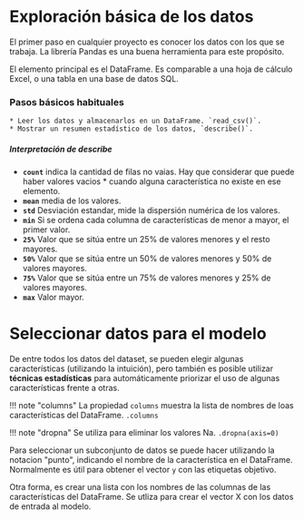 # Exploración básica de los datos

El primer paso en cualquier proyecto es conocer los datos con los que se trabaja. La librería Pandas es una buena herramienta para este propósito.

El elemento principal es el DataFrame. Es comparable a una hoja de cálculo Excel, o una tabla en una base de datos SQL.

### Pasos básicos habituales
    * Leer los datos y almacenarlos en un DataFrame. `read_csv()`.
    * Mostrar un resumen estadístico de los datos, `describe()`.

##### Interpretación de **describe**

- **`count`** indica la cantidad de filas no vaias. Hay que considerar que puede haber valores vacios * cuando alguna característica no existe en ese elemento.
- **`mean`** media de los valores.
- **`std`** Desviación estandar, mide la dispersión numérica de los valores.
- **`min`** Si se ordena cada columna de características de menor a mayor, el primer valor.
- **`25%`** Valor que se sitúa entre un 25% de valores menores y el resto mayores.
- **`50%`** Valor que se sitúa entre un 50% de valores menores y 50% de valores mayores.
- **`75%`** Valor que se sitúa entre un 75% de valores menores y 25% de valores mayores.
- **`max`** Valor mayor.

# Seleccionar datos para el modelo
De entre todos los datos del dataset, se pueden elegir algunas características (utilizando la intuición), pero también es posible utilizar **técnicas estadísticas** para automáticamente priorizar el uso de algunas características frente a otras.

!!! note    "columns"
    La propiedad `columns` muestra la lista de nombres de loas características del DataFrame.
    `.columns`


!!! note    "dropna"
    Se utiliza para eliminar los valores Na.
    `.dropna(axis=0)`

Para seleccionar un subconjunto de datos se puede hacer utilizando la notacion "punto", indicando el nombre de la característica en el DataFrame. Normalmente es útil para obtener el vector `y` con las etiquetas objetivo.

Otra forma, es crear una lista con los nombres de las columnas de las características del DataFrame. Se utliza para crear el vector X con los datos de entrada al modelo.


